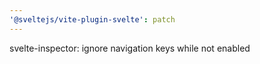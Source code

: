 ```yaml
---
'@sveltejs/vite-plugin-svelte': patch
---
```


svelte-inspector: ignore navigation keys while not enabled
